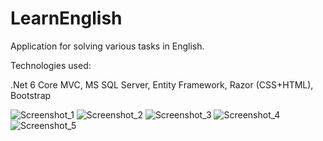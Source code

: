 # LearnEnglish
Application for solving various tasks in English.

Technologies used:

.Net 6 Core MVC, MS SQL Server, Entity Framework, Razor (CSS+HTML), Bootstrap

![Screenshot_1]([https://github.com/pkusmirowski/InernetVotingApplication/assets/56277371/3651f7ff-daef-4567-bbec-f00535125881](https://github.com/pkusmirowski/LearnEnglish/blob/main/screenshots/1.png))
![Screenshot_2]([https://github.com/pkusmirowski/InernetVotingApplication/assets/56277371/7b40e35b-ae2e-4fe5-a175-b295733bd8fa(https://github.com/pkusmirowski/LearnEnglish/blob/main/screenshots/2.png))
![Screenshot_3]([https://github.com/pkusmirowski/InernetVotingApplication/assets/56277371/1a745797-8830-4b54-b375-d5ed74f0ca4e](https://github.com/pkusmirowski/LearnEnglish/blob/main/screenshots/3.png))
![Screenshot_4]([https://github.com/pkusmirowski/InernetVotingApplication/assets/56277371/82c8cf63-ff57-4fae-a018-899fc4c69d8e](https://github.com/pkusmirowski/LearnEnglish/blob/main/screenshots/5.png))
![Screenshot_5]([https://github.com/pkusmirowski/InernetVotingApplication/assets/56277371/61b3c368-b639-43b6-9991-982881b94c90](https://github.com/pkusmirowski/LearnEnglish/blob/main/screenshots/6.png))
